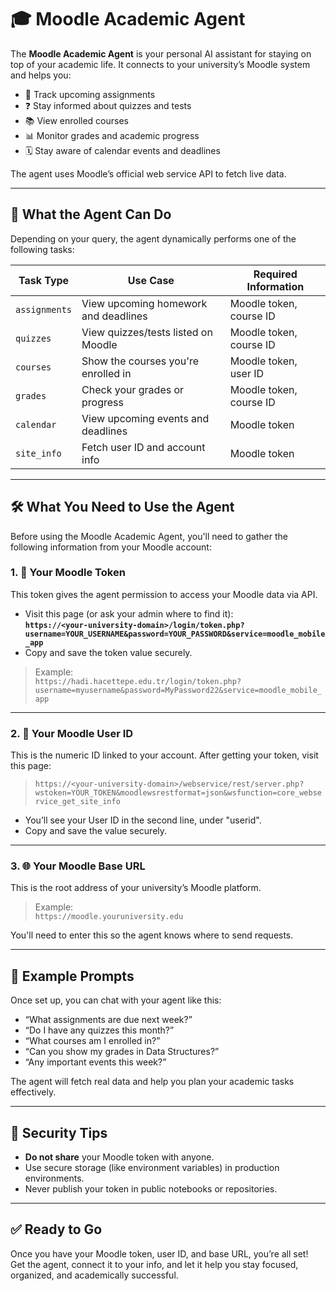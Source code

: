 # 🎓 Moodle Academic Agent

The **Moodle Academic Agent** is your personal AI assistant for staying on top of your academic life. It connects to your university’s Moodle system and helps you:

- 📝 Track upcoming assignments
- ❓ Stay informed about quizzes and tests
- 📚 View enrolled courses
- 📊 Monitor grades and academic progress
- 🗓️ Stay aware of calendar events and deadlines

The agent uses Moodle’s official web service API to fetch live data.

---

## 🚀 What the Agent Can Do

Depending on your query, the agent dynamically performs one of the following tasks:

| Task Type   | Use Case                            | Required Information             |
|-------------|-------------------------------------|----------------------------------|
| `assignments` | View upcoming homework and deadlines | Moodle token, course ID         |
| `quizzes`     | View quizzes/tests listed on Moodle | Moodle token, course ID         |
| `courses`     | Show the courses you're enrolled in | Moodle token, user ID           |
| `grades`      | Check your grades or progress       | Moodle token, course ID         |
| `calendar`    | View upcoming events and deadlines  | Moodle token                    |
| `site_info`   | Fetch user ID and account info      | Moodle token                    |

---

## 🛠️ What You Need to Use the Agent

Before using the Moodle Academic Agent, you'll need to gather the following information from your Moodle account:

### 1. 🔐 Your Moodle Token

This token gives the agent permission to access your Moodle data via API.

- Visit this page (or ask your admin where to find it):  
  **`https://<your-university-domain>/login/token.php?username=YOUR_USERNAME&password=YOUR_PASSWORD&service=moodle_mobile_app`**
- Copy and save the token value securely.

> Example:  
> `https://hadi.hacettepe.edu.tr/login/token.php?username=myusername&password=MyPassword22&service=moodle_mobile_app`

---

### 2. 👤 Your Moodle User ID

This is the numeric ID linked to your account. After getting your token, visit this page:
> `https://<your-university-domain>/webservice/rest/server.php?wstoken=YOUR_TOKEN&moodlewsrestformat=json&wsfunction=core_webservice_get_site_info`

- You’ll see your User ID in the second line, under "userid".
- Copy and save the value securely.
---

### 3. 🌐 Your Moodle Base URL

This is the root address of your university’s Moodle platform.

> Example:  
> `https://moodle.youruniversity.edu`

You'll need to enter this so the agent knows where to send requests.

---

## 💬 Example Prompts

Once set up, you can chat with your agent like this:

- “What assignments are due next week?”
- “Do I have any quizzes this month?”
- “What courses am I enrolled in?”
- “Can you show my grades in Data Structures?”
- “Any important events this week?”

The agent will fetch real data and help you plan your academic tasks effectively.

---

## 🔐 Security Tips

- **Do not share** your Moodle token with anyone.
- Use secure storage (like environment variables) in production environments.
- Never publish your token in public notebooks or repositories.

---

## ✅ Ready to Go

Once you have your Moodle token, user ID, and base URL, you’re all set!  
Get the agent, connect it to your info, and let it help you stay focused, organized, and academically successful.

